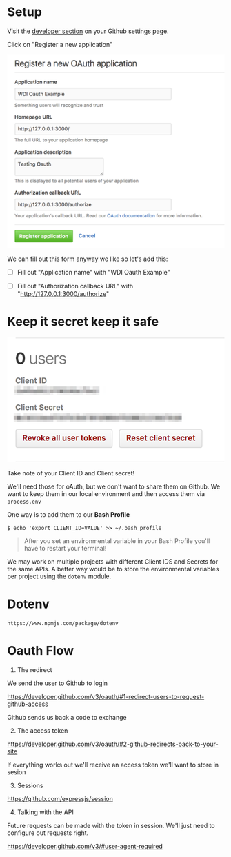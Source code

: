 # Setup

Visit the [developer section](https://github.com/settings/developers) on your Github settings page.

Click on "Register a new application"

![:new_app](./assets/new_oauth_app.png)

We can fill out this form anyway we like so let's add this:

- [ ] Fill out "Application name" with "WDI Oauth Example"

- [ ] Fill out "Authorization callback URL" with "http://127.0.0.1:3000/authorize"

# Keep it secret keep it safe

![:client_secret](./assets/client_secret.png)

Take note of your Client ID and Client secret!

We'll need those for oAuth, but we don't want to share them on Github. We want to keep them
in our local environment and then access them via `process.env`

One way is to add them to our __Bash Profile__

```
$ echo 'export CLIENT_ID=VALUE' >> ~/.bash_profile
```
> After you set an environmental variable in your Bash Profile you'll have to restart your terminal!

We may work on multiple projects with different Client IDS and Secrets for the same APIs.
A better way would be to store the environmental variables per project using the `dotenv`
module.

# Dotenv

```
https://www.npmjs.com/package/dotenv
```

# Oauth Flow

1. The redirect

We send the user to Github to login

https://developer.github.com/v3/oauth/#1-redirect-users-to-request-github-access

Github sends us back a code to exchange

2. The access token 

https://developer.github.com/v3/oauth/#2-github-redirects-back-to-your-site

If everything works out we'll receive an access token we'll want to store in sesion

3. Sessions

https://github.com/expressjs/session

4. Talking with the API

Future requests can be made with the token in session. We'll just need to configure out requests right.

https://developer.github.com/v3/#user-agent-required
